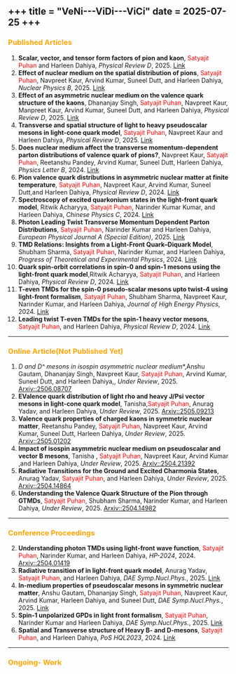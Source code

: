 +++
title = "VeNi---ViDi---ViCi"
date = 2025-07-25
+++
---
### <span style="color: Orange;">Published Articles</span>

1. **Scalar, vector, and tensor form factors of pion and kaon**, <span style="color: red;">Satyajit Puhan</span> and Harleen Dahiya, *Physical Review D*, 2025.  [Link](https://journals.aps.org/prd/abstract/10.1103/2wpb-jgkc)  
2. **Effect of nuclear medium on the spatial distribution of pions**, <span style="color: red;">Satyajit Puhan</span>, Navpreet Kaur, Arvind Kumar, Suneel Dutt, and Harleen Dahiya, *Nuclear Physics B*, 2025. [Link](https://www.sciencedirect.com/science/article/pii/S055032132500149X?via%3Dihub)  
3. **Effect of an asymmetric nuclear medium on the valence quark structure of the kaons**, Dhananjay Singh, <span style="color: red;">Satyajit Puhan</span>, Navpreet Kaur, Manpreet Kaur, Arvind Kumar, Suneel Dutt, and Harleen Dahiya, *Physical Review D*, 2025. [Link](https://journals.aps.org/prd/abstract/10.1103/PhysRevD.111.054001)
1. **Transverse and spatial structure of light to heavy pseudoscalar mesons in light-cone quark model**, <span style="color: red;">Satyajit Puhan</span>, Navpreet Kaur and Harleen Dahiya, *Physical Review D*, 2025.  [Link](https://journals.aps.org/prd/abstract/10.1103/PhysRevD.111.014008)  
2. **Does nuclear medium affect the transverse momentum-dependent parton distributions of valence quark of pions?**, Navpreet Kaur, <span style="color: red;">Satyajit Puhan</span>, Reetanshu Pandey, Arvind Kumar, Suneel Dutt, Harleen Dahiya, *Physics Letter B*, 2024. [Link](https://www.sciencedirect.com/science/article/pii/S0370269324006725?via%3Dihub)  
3. **Pion valence quark distributions in asymmetric nuclear matter at finite temperature**, <span style="color: red;">Satyajit Puhan</span>, Navpreet Kaur, Arvind Kumar, Suneel Dutt,and Harleen Dahiya, *Physical Review D*, 2024. [Link](https://journals.aps.org/prd/abstract/10.1103/PhysRevD.110.054042)
3. **Spectroscopy of excited quarkonium states in the light-front quark model**, Ritwik Acharyya, <span style="color: red;">Satyajit Puhan</span>, Narinder Kumar Kumar, and Harleen Dahiya, *Chinese Physics C*, 2024. [Link](https://iopscience.iop.org/article/10.1088/1674-1137/ad8ec3)
1. **Photon Leading Twist Transverse Momentum Dependent Parton Distributions**, <span style="color: red;">Satyajit Puhan</span>, Narinder Kumar and Harleen Dahiya, *European Physical Journal A (Special Edition)*, 2025.  [Link](https://link.springer.com/article/10.1140/epja/s10050-025-01527-3)  
2. **TMD Relations: Insights from a Light-Front Quark–Diquark Model**, Shubham Sharma, <span style="color: red;">Satyajit Puhan</span>,  Narinder Kumar, and Harleen Dahiya, *Progress of Theoretical and Experimental Physics*, 2024. [Link](https://academic.oup.com/ptep/article/2024/10/103B05/7810281?login=false)  
3. **Quark spin-orbit correlations in spin-0 and spin-1 mesons using the light-front quark model**,Ritwik Acharyya, <span style="color: red;">Satyajit Puhan</span>, and Harleen Dahiya, *Physical Review D*, 2024. [Link](https://journals.aps.org/prd/abstract/10.1103/PhysRevD.110.034020)
2. **T-even TMDs for the spin-0 pseudo-scalar mesons upto twist-4 using light-front formalism**, <span style="color: red;">Satyajit Puhan</span>, Shubham Sharma, Navpreet Kaur,  Narinder Kumar, and Harleen Dahiya, *Journal of High Energy Physics*, 2024. [Link](https://link.springer.com/article/10.1007/JHEP02(2024)075)  
3. **Leading twist T-even TMDs for the spin-1 heavy vector mesons**, <span style="color: red;">Satyajit Puhan</span>, and Harleen Dahiya, *Physical Review D*, 2024. [Link](https://journals.aps.org/prd/abstract/10.1103/PhysRevD.109.034005)
---

### <span style="color: Orange;">Online Article(Not Published Yet)</span>
1. **D and D^* mesons in isospin asymmetric nuclear medium**,Anshu Gautam, Dhananjay Singh, Navpreet Kaur, <span style="color: red;">Satyajit Puhan</span>, Arvind Kumar, Suneel Dutt, and Harleen Dahiya,, *Under Review*, 2025.  [Arxiv::2506.08707](https://arxiv.org/abs/2506.08707)  
2. **EValence quark distribution of light rho and heavy J/Psi vector mesons in light-cone quark model**, Tanisha,<span style="color: red;">Satyajit Puhan</span>, Anurag Yadav, and Harleen Dahiya, *Under Review*, 2025. [Arxiv::2505.09213](https://arxiv.org/abs/2505.09213)  
3. **Valence quark properties of charged kaons in symmetric nuclear matter**, Reetanshu Pandey, <span style="color: red;">Satyajit Puhan</span>, Navpreet Kaur, Arvind Kumar, Suneel Dutt, Harleen Dahiya, *Under Review*, 2025. [Arxiv::2505.01202](https://arxiv.org/abs/2505.01202)
1. **Impact of isospin asymmetric nuclear medium on pseudoscalar and vector B mesons**, Tanisha , <span style="color: red;">Satyajit Puhan</span>, Navpreet Kaur, Arvind Kumar ,and Harleen Dahiya, *Under Review*, 2025.  [Arxiv::2504.21392](https://arxiv.org/pdf/2504.21392)  
2. **Radiative Transitions for the Ground and Excited Charmonia States**, Anurag Yadav, <span style="color: red;">Satyajit Puhan</span>, and Harleen Dahiya, *Under Review*, 2025. [Arxiv::2504.14864](https://arxiv.org/abs/2504.14864)
2. **Understanding the Valence Quark Structure of the Pion through GTMDs**,  <span style="color: red;">Satyajit Puhan</span>, Shubham Sharma, Narinder Kumar, and Harleen Dahiya, *Under Review*, 2025. [Arxiv::2504.14982](https://arxiv.org/abs/2504.14982) 
---
### <span style="color: Orange;">Conference Proceedings</span>
2. **Understanding photon TMDs using light-front wave function**,  <span style="color: red;">Satyajit Puhan</span>, Narinder Kumar, and Harleen Dahiya, *HP-2024*, 2024. [Arxiv::2504.01419](https://arxiv.org/abs/2504.01419) 
2. **Radiative transition of in light-front quark model**, Anurag Yadav, <span style="color: red;">Satyajit Puhan</span>,  and Harleen Dahiya, *DAE Symp.Nucl.Phys.*, 2025. [Link](https://inspirehep.net/conferences/2872160?ui-citation-summary=true) 
2. **In-medium properties of pseudoscalar mesons in symmetric nuclear matter**, Anshu Gautam, Dhananjay Singh, <span style="color: red;">Satyajit Puhan</span>, Navpreet Kaur, Arvind Kumar, Harleen Dahiya, and Suneel Dutt, *DAE Symp.Nucl.Phys.*, 2025. [Link](https://inspirehep.net/conferences/2872160?ui-citation-summary=true) 
2. **Spin-1 unpolarized GPDs in light front formalism**, <span style="color: red;">Satyajit Puhan</span>, Narinder Kumar  and Harleen Dahiya, *DAE Symp.Nucl.Phys.*, 2025. [Link](https://inspirehep.net/conferences/2872160?ui-citation-summary=true) 
2. **Spatial and Transverse structure of Heavy B- and D-mesons**, <span style="color: red;">Satyajit Puhan</span>, and Harleen Dahiya, *PoS HQL2023*, 2024. [Link](https://doi.org/10.22323/1.462.0089) 

---
### <span style="color: Orange;">Ongoing- Work</span>